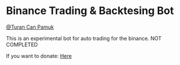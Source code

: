 # Binance Trading & Backtesing Bot

[@Turan Can Pamuk](https://instagram.com/turancan.pamuk)

This is an experimental bot for auto trading for the binance. NOT COMPLETED

If you want to donate:
[Here](https://www.buymeacoffee.com/turancan33)
